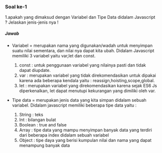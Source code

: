 ### Soal ke-1
1.apakah yang dimaksud dengan Variabel dan Tipe Data didalam Javascript ? Jelaskan jenis-jenis nya !
##### Jawab
* Variabel = merupakan nama  yang digunakan/wadah untuk menyimpan suatu nilai sementara, dan nilai nya dapat kita ubah. Didalam Javascript memiliki 3 variabel yaitu var,let dan const. 
  1. const : untuk penggunaan variabel yang nilainya pasti dan tidak dapat diupdate.
  2. var : merupakan variabel yang tidak direkomendasikan untuk dipakai karena ada beberapa kendala yaitu : reassign,hoisting,scope,global.
  3. let : merupakan variabel yang direkomendasikan karena sejak ES6 Js diperkenalkan, let dapat menutupi kekurangan yang dimiliki oleh var.
 
* Tipe data = merupakan jenis data yang kita simpan didalam sebuah variabel. Didalam javascript memiliki beberapa tipe data yaitu :
  1. String    : teks
  2. Int       : bilangan bulat
  3. Boolean   : true and false 
  4. Array     : tipe data yang mampu menyimpan banyak data yang terdiri dari beberapa index didalam sebuah variabel
  5. Object    : tipe daya yang berisi kumpulan nilai dan nama yang dapat menampung banyak data

      
